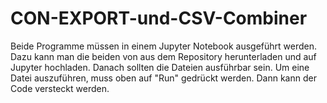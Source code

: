 # CON-EXPORT-und-CSV-Combiner

Beide Programme müssen in einem Jupyter Notebook ausgeführt werden. 
Dazu kann man die beiden von aus dem Repository herunterladen und 
auf Jupyter hochladen. 
Danach sollten die Dateien ausführbar sein. 
Um eine Datei auszuführen, muss oben auf "Run" gedrückt werden. 
Dann kann der Code versteckt werden. 
